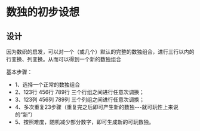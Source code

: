 # 数独的初步设想


## 设计
因为数织的启发，可以对一个（或几个）默认的完整的数独组合，进行三行以内的行变换、列变换。从而可以得到一个新的数独组合

基本步骤：
- 1、选择一个正常的数独组合
- 2、123行 456行 789行 三个行组之间进行任意次调换；
- 3、123列 456列 789列 三个列组之间进行任意次调换；
- 4、多次重复23步骤（重复完之后即可产生新的数独---就可玩性上来说的“新”）
- 5、按照难度，随机减少部分数字，即可生成新的可玩数独。